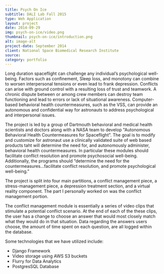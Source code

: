 ```yaml
---
title: Psych On Ice
subtitle: DALI Lab Fall 2015
type: Weh Application
layout: project
date: 2014-09-29
img: psych-on-ice/video.png
thumbnail: psych-on-ice/introduction.png
alt: image-alt
project-date: September 2014
client: National Space Biomedical Research Institute
source:
category: portfolio
---
```

Long duration spaceflight can challenge any individual’s psychological well-being. Factors such as confinement, Sleep loss, and monotony can combine to worsen interpersonal tensions or even lead to frank depression. Conflicts can arise with ground control with a resulting loss of trust and teamwork. A chronic dispute between or among crew members can destroy team functioning and lead to errors or lack of situational awareness. Computer-based behavioral health countermeasures, such as the VSS, can provide an autonomous and confidential way for astronauts to address psychological and interpersonal issues.

The project is led by a group of Dartmouth behavioral and medical health scientists and doctors along with a NASA team to develop "Autonomous Behavioral Health Countermeasures for Spaceflight". The goal is to modify and customize for astronaut use a clinically validated suite of web based products taht will determine the need for, and autonomously administer, behavioral health countermeasures. In particular these modules should facilitate conflict resolution and promote psychosocial well-being. Additionally, the programs should “determine the need for the countermeasures…facilitate conflict resolution, and promote psychological well-being.”

The project is split into four main partitions, a conflict management piece, a stress-management piece, a depression treatment section, and a virtual reality component. The part I personally worked on was the conflict management portion.

The conflict management module is essentially a series of video clips that stimulate a potential conflict scenario. At the end of each of the these clips, the user has a change to choose an answer that would most closely match what they would do in that situation. Data regarding the answers users choose, the amount of time spent on each question, are all logged within the database.

Some technologies that we have utilized include:

* Django Framework
* Video storage using AWS S3 buckets
* Flurry for Data Analytics
* PostgresSQL Database